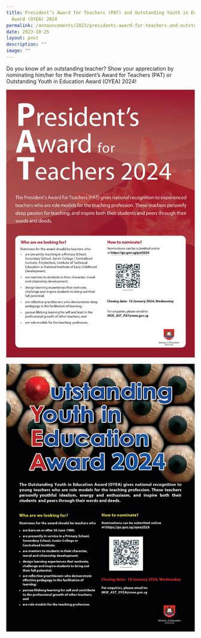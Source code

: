 ```yaml
---
title: President’s Award for Teachers (PAT) and Outstanding Youth in Education
  Award (OYEA) 2024
permalink: /announcements/2023/presidents-award-for-teachers-and-outstanding-youth-in-education-award-2024/
date: 2023-10-25
layout: post
description: ""
image: ""
---
```

Do you know of an outstanding teacher? Show your appreciation by nominating him/her for the President’s Award for Teachers (PAT) or Outstanding Youth in Education Award (OYEA) 2024!

![](/images/pat%202024%20poster%20(002).jpeg)

![](/images/oyea%202024%20poster%20(002).jpeg)
